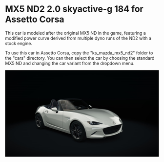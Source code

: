 # MX5 ND2 2.0 skyactive-g 184 for Assetto Corsa

This car is modeled after the original MX5 ND in the game, featuring a modified power curve derived from multiple dyno runs of the ND2 with a stock engine.

To use this car in Assetto Corsa, copy the "ks_mazda_mx5_nd2" folder to the "cars" directory. You can then select the car by choosing the standard MX5 ND and changing the car variant from the dropdown menu.

![](ks_mazda_mx5_nd2/skins/06_crystal_white_pearlescent/preview.jpg)
